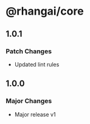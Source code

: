 # @rhangai/core

## 1.0.1

### Patch Changes

- Updated lint rules

## 1.0.0

### Major Changes

- Major release v1
